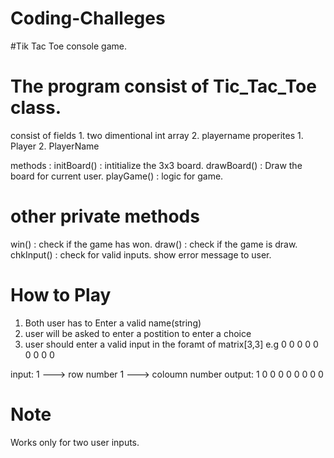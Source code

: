 # Coding-Challeges

#Tik Tac Toe console game.

# The program consist of Tic_Tac_Toe class.

consist of fields 1. two dimentional int array
                  2. playername
properites 1. Player 
           2. PlayerName 
           
methods : 
initBoard() : intitialize the 3x3 board.
drawBoard() : Draw the board for current user.
playGame()  : logic for game.

# other private methods
win()       : check if the game has won.
draw()      : check if the game is draw.
chkInput()  : check for valid inputs. show error message to user.

# How to Play

1. Both user has to Enter a valid name(string)
2. user will be asked to enter a postition to enter a choice
3. user should enter a valid input in the foramt of matrix[3,3]
e.g 
    0 0 0
    0 0 0 
    0 0 0
    
input: 1                    ---> row number
       1                    ---> coloumn number
output: 1 0 0 
        0 0 0 
        0 0 0
        
# Note
 
 Works only for two user inputs.
